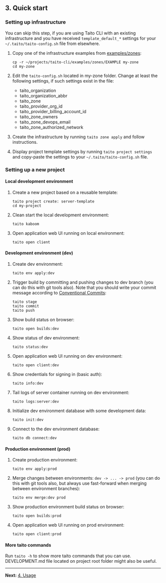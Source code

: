 ## 3. Quick start

### Setting up infrastructure

You can skip this step, if you are using Taito CLI with an existing infrastructure and you have received `template_default_*` settings for your `~/.taito/taito-config.sh` file from elsewhere.

1. Copy one of the infrastructure examples from [examples/zones](https://github.com/TaitoUnited/taito-cli/tree/dev/examples/zones):

    ```
    cp -r ~/projects/taito-cli/examples/zones/EXAMPLE my-zone
    cd my-zone
    ```

2. Edit the `taito-config.sh` located in my-zone folder. Change at least the following settings, if such settings exist in the file:

    - taito_organization
    - taito_organization_abbr
    - taito_zone
    - taito_provider_org_id
    - taito_provider_billing_account_id
    - taito_zone_owners
    - taito_zone_devops_email
    - taito_zone_authorized_network

3. Create the infrastructure by running `taito zone apply` and follow instructions.

4. Display project template settings by running `taito project settings` and copy-paste the settings to your `~/.taito/taito-config.sh` file.

### Setting up a new project

#### Local development environment

1. Create a new project based on a reusable template:

    ```
    taito project create: server-template
    cd my-project
    ```

2. Clean start the local development environment:

    ```
    taito kaboom
    ```

3. Open application web UI running on local environment:

    ```
    taito open client
    ```

#### Development environment (dev)

1. Create dev environment:

    ```
    taito env apply:dev
    ```

2. Trigger build by committing and pushing changes to dev branch (you can do this with git tools also). Note that you should write your commit message according to [Conventional Commits](https://www.conventionalcommits.org):

    ```
    taito stage
    taito commit
    taito push
    ```

3. Show build status on browser:

    ```
    taito open builds:dev
    ```

4. Show status of dev environment:

    ```
    taito status:dev
    ```

5. Open application web UI running on dev environment:

    ```
    taito open client:dev
    ```

6. Show credentials for signing in (basic auth):

    ```
    taito info:dev
    ```

7. Tail logs of server container running on dev environment:

    ```
    taito logs:server:dev
    ```

8. Initialize dev environment database with some development data:

    ```
    taito init:dev
    ```

9. Connect to the dev environment database:

    ```
    taito db connect:dev
    ```

#### Production environment (prod)

1. Create production environment:

    ```
    taito env apply:prod
    ```

2. Merge changes between environments: `dev -> ... -> prod` (you can do this with git tools also, but always use fast-forward when merging between environment branches):

    ```
    taito env merge:dev prod
    ```

3. Show production environment build status on browser:

    ```
    taito open builds:prod
    ```

4. Open application web UI running on prod environment:

    ```
    taito open client:prod
    ```

#### More taito commands

Run `taito -h` to show more taito commands that you can use. DEVELOPMENT.md file located on project root folder might also be useful.

---

**Next:** [4. Usage](04-usage.md)
